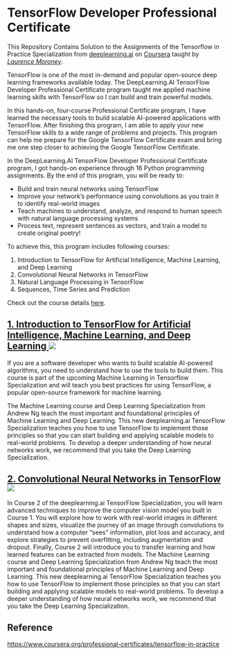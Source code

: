 # TensorFlow Developer Professional Certificate

This Repository Contains Solution to the Assignments of the Tensorflow in Practice Specialization from [deeplearning.ai](https://www.deeplearning.ai/) on [Coursera](https://www.coursera.org/professional-certificates/tensorflow-in-practice) taught by [*Laurence Moroney*](https://www.coursera.org/instructor/lmoroney).

TensorFlow is one of the most in-demand and popular open-source deep learning frameworks available today. The DeepLearning.AI TensorFlow Developer Professional Certificate program taught me applied machine learning skills with TensorFlow so I can build and train powerful models.

In this hands-on, four-course Professional Certificate program, I have learned the necessary tools to build scalable AI-powered applications with TensorFlow. After finishing this program, I am able to apply your new TensorFlow skills to a wide range of problems and projects. This program can help me prepare for the Google TensorFlow Certificate exam and bring me one step closer to achieving the Google TensorFlow Certificate.

In the DeepLearning.AI TensorFlow Developer Professional Certificate program, I got hands-on experience through 16 Python programming assignments. By the end of this program, you will be ready to:

- Build and train neural networks using TensorFlow
- Improve your network’s performance using convolutions as you train it to identify real-world images
- Teach machines to understand, analyze, and respond to human speech with natural language processing systems
- Process text, represent sentences as vectors, and train a model to create original poetry!

To achieve this, this program includes following courses:

1. Introduction to TensorFlow for Artificial Intelligence, Machine Learning, and Deep Learning
2. Convolutional Neural Networks in TensorFlow
3. Natural Language Processing in TensorFlow
4. Sequences, Time Series and Prediction

Check out the course details [here](https://www.coursera.org/professional-certificates/tensorflow-in-practice).

<div>
  <a href="https://github.com/minji-mia/TensorFlow-Developer-Professional/tree/main/00%20Introduction%20to%20TensorFlow%20for%20Artificial%20Intelligence%2C%20Machine%20Learning%2C%20and%20Deep%20Learning" target="_blank">
  <h2>
  1. Introduction to TensorFlow for Artificial Intelligence, Machine Learning, and Deep Learning
    </a>
 <a href="https://github.com/minji-mia/TensorFlow-Developer-Professional/blob/main/00%20Introduction%20to%20TensorFlow%20for%20Artificial%20Intelligence%2C%20Machine%20Learning%2C%20and%20Deep%20Learning/Coursera%20VGPMVJFAEGG5.pdf" target="_blank">
  <img src="https://img.shields.io/badge/Certificate-Complete-%230056D2?style=?flat-square&logo=Coursera" />
 </a>
  </h2>
</div>

If you are a software developer who wants to build scalable AI-powered algorithms, you need to understand how to use the tools to build them. This course is part of the upcoming Machine Learning in Tensorflow Specialization and will teach you best practices for using TensorFlow, a popular open-source framework for machine learning.

The Machine Learning course and Deep Learning Specialization from Andrew Ng teach the most important and foundational principles of Machine Learning and Deep Learning. This new deeplearning.ai TensorFlow Specialization teaches you how to use TensorFlow to implement those principles so that you can start building and applying scalable models to real-world problems. To develop a deeper understanding of how neural networks work, we recommend that you take the Deep Learning Specialization.

<div>
  <a href="https://github.com/minji-mia/TensorFlow-Developer-Professional/tree/main/01%20Convolutional%20Neural%20Networks%20in%20TensorFlow" target="_blank">
  <h2>
   2. Convolutional Neural Networks in TensorFlow
    </a>
 <a href="https://github.com/minji-mia/TensorFlow-Developer-Professional/blob/main/01%20Convolutional%20Neural%20Networks%20in%20TensorFlow/Coursera%20SQ6Y68N2WXB4.pdf" target="_blank">
  <img src="https://img.shields.io/badge/Certificate-Complete-%230056D2?style=?flat-square&logo=Coursera" />
 </a>
  </h2>
</div>

In Course 2 of the deeplearning.ai TensorFlow Specialization, you will learn advanced techniques to improve the computer vision model you built in Course 1. You will explore how to work with real-world images in different shapes and sizes, visualize the journey of an image through convolutions to understand how a computer “sees” information, plot loss and accuracy, and explore strategies to prevent overfitting, including augmentation and dropout. Finally, Course 2 will introduce you to transfer learning and how learned features can be extracted from models. The Machine Learning course and Deep Learning Specialization from Andrew Ng teach the most important and foundational principles of Machine Learning and Deep Learning. This new deeplearning.ai TensorFlow Specialization teaches you how to use TensorFlow to implement those principles so that you can start building and applying scalable models to real-world problems. To develop a deeper understanding of how neural networks work, we recommend that you take the Deep Learning Specialization.

## Reference
https://www.coursera.org/professional-certificates/tensorflow-in-practice
